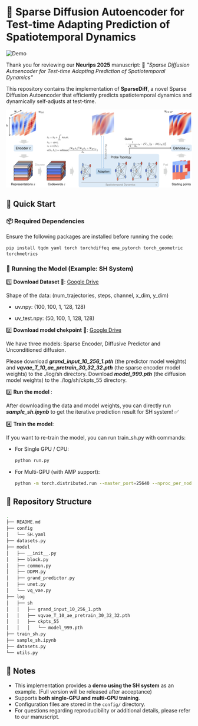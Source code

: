 # 🌠 Sparse Diffusion Autoencoder for Test-time Adapting Prediction of Spatiotemporal Dynamics

![Demo](assets/comparison.gif)

Thank you for reviewing our **Neurips 2025** manuscript: 📄 *"Sparse Diffusion Autoencoder for Test-time Adapting Prediction of Spatiotemporal Dynamics"*

This repository contains the implementation of **SparseDiff**, a novel Sparse Diffusion Autoencoder that efficiently predicts spatiotemporal dynamics and dynamically self-adjusts at test-time.

![image](assets/SparseDiff.png)




## 🚀 Quick Start

### 📦 Required Dependencies

Ensure the following packages are installed before running the code:

```
pip install tqdm yaml torch torchdiffeq ema_pytorch torch_geometric torchmetrics
```





### 🏃 Running the Model (Example: SH System)

1️⃣ **Download Dataset** 📂: [Google Drive](https://drive.google.com/drive/folders/1i2A_Bw3mUXcsInx8DvZOaOT7vO57-p9L?usp=sharing)

Shape of the data:  (num_trajectories, steps, channel, x_dim, y_dim)

- uv.npy: (100, 100, 1, 128, 128)

- uv_test.npy: (50, 100, 1, 128, 128)
  
2️⃣ **Download model chekpoint** 📂: [Google Drive](https://drive.google.com/drive/folders/1i2A_Bw3mUXcsInx8DvZOaOT7vO57-p9L?usp=sharing)

We have three models: Sparse Encoder, Diffusive Predictor and Unconditioned diffusion.

Please download ***grand_input_10_256_1.pth*** (the predictor model weights) and ***vqvae_T_10_ae_pretrain_30_32_32.pth*** (the sparse encoder model weights) to the ./log/sh directory. Download ***model_999.pth*** (the diffusion model weights) to the ./log/sh/ckpts_55 directory.

3️⃣ **Run the model** :

After downloading the data and model weights, you can directly run ***sample_sh.ipynb*** to get the iterative prediction result for SH system! ✅


4️⃣ **Train the model**:

If you want to re-train the model, you can run train_sh.py with commands:

- For Single GPU / CPU:

  ```sh
  python run.py
  ```

- For Multi-GPU (with AMP support):

  ```sh
  python -m torch.distributed.run --master_port=25640 --nproc_per_node=8 train.py --use_amp --multi_gpu --system sh
  ```





## 📁 Repository Structure

```sh
.
├── README.md
├── config
│   └── SH.yaml
├── datasets.py
├── model
│   ├── __init__.py
│   ├── block.py
│   ├── common.py
│   ├── DDPM.py
│   ├── grand_predictor.py
│   ├── unet.py
│   └── vq_vae.py
├── log
│   ├── sh
│   │   ├── grand_input_10_256_1.pth
│   │   ├── vqvae_T_10_ae_pretrain_30_32_32.pth
│   │   ├── ckpts_55
│   │   │   └── model_999.pth
├── train_sh.py
├── sample_sh.ipynb
├── datasets.py
└── utils.py
```





## 📌 Notes

- This implementation provides a **demo using the SH system** as an example. (Full version will be released after acceptance)
- Supports **both single-GPU and multi-GPU training**.
- Configuration files are stored in the `config/` directory.
- For questions regarding reproducibility or additional details, please refer to our manuscript.

